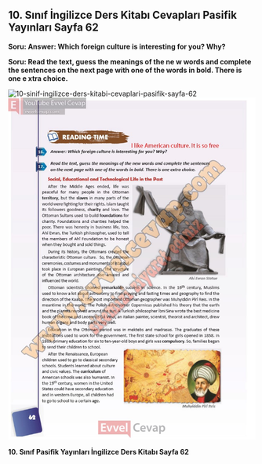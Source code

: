 ## 10. Sınıf İngilizce Ders Kitabı Cevapları Pasifik Yayınları Sayfa 62

**Soru: Answer: Which foreign culture is interesting for you? Why?**

**Soru: Read the text, guess the meanings of the ne w words and complete the sentences on the next page with one of the words in bold. There is one e xtra choice.**

![10-sinif-ingilizce-ders-kitabi-cevaplari-pasifik-sayfa-62]()![10-sinif-ingilizce-ders-kitabi-cevaplari-pasifik-sayfa-62](./image1.webp)

**10. Sınıf Pasifik Yayınları İngilizce Ders Kitabı Sayfa 62**